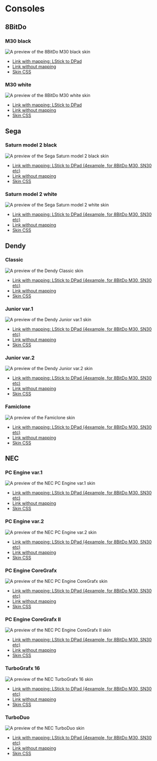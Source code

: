 # Consoles

## 8BitDo

### M30 black

![A preview of the 8BitDo M30 black skin](https://raw.githubusercontent.com/frolovlife/gamepadviewer-skins/refs/heads/main/preview/8bitdo-m30-black.svg "8BitDo M30 black")
- [Link with mapping: LStick to DPad](https://gamepadviewer.com/?p=1&css=https://frolovlife.github.io/gamepadviewer-skins/8bitdo/m30-black.css&map={"mapping":[{"targetType":"buttons","target":"14","disabled":false,"choiceOperand":"-","choiceType":"axes","choice":"0"},{"targetType":"buttons","target":"15","disabled":false,"choiceOperand":"%2B","choiceType":"axes","choice":"0"},{"targetType":"buttons","target":"12","disabled":false,"choiceOperand":"-","choiceType":"axes","choice":"1"},{"targetType":"buttons","target":"13","disabled":false,"choiceOperand":"%2B","choiceType":"axes","choice":"1"}]})
- [Link without mapping](https://gamepadviewer.com/?p=1&css=https://frolovlife.github.io/gamepadviewer-skins/8bitdo/m30-black.css)
- [Skin CSS](https://frolovlife.github.io/gamepadviewer-skins/8bitdo/m30-black.css)

### M30 white

![A preview of the 8BitDo M30 white skin](https://raw.githubusercontent.com/frolovlife/gamepadviewer-skins/refs/heads/main/preview/8bitdo-m30-white.svg "8BitDo M30 white")
- [Link with mapping: LStick to DPad](https://gamepadviewer.com/?p=1&css=https://frolovlife.github.io/gamepadviewer-skins/8bitdo/m30-white.css&map={"mapping":[{"targetType":"buttons","target":"14","disabled":false,"choiceOperand":"-","choiceType":"axes","choice":"0"},{"targetType":"buttons","target":"15","disabled":false,"choiceOperand":"%2B","choiceType":"axes","choice":"0"},{"targetType":"buttons","target":"12","disabled":false,"choiceOperand":"-","choiceType":"axes","choice":"1"},{"targetType":"buttons","target":"13","disabled":false,"choiceOperand":"%2B","choiceType":"axes","choice":"1"}]})
- [Link without mapping](https://gamepadviewer.com/?p=1&css=https://frolovlife.github.io/gamepadviewer-skins/8bitdo/m30-white.css)
- [Skin CSS](https://frolovlife.github.io/gamepadviewer-skins/8bitdo/m30-white.css)

## Sega

### Saturn model 2 black

![A preview of the Sega Saturn model 2 black skin](https://raw.githubusercontent.com/frolovlife/gamepadviewer-skins/refs/heads/main/preview/sega-saturn-m2-black.svg "Sega Saturn model 2 black")
- [Link with mapping: LStick to DPad (4example, for 8BitDo M30, SN30 etc)](https://gamepadviewer.com/?p=1&css=https://frolovlife.github.io/gamepadviewer-skins/sega/saturn-model2-black.css&map={"mapping":[{"targetType":"buttons","target":"14","disabled":false,"choiceOperand":"-","choiceType":"axes","choice":"0"},{"targetType":"buttons","target":"15","disabled":false,"choiceOperand":"%2B","choiceType":"axes","choice":"0"},{"targetType":"buttons","target":"12","disabled":false,"choiceOperand":"-","choiceType":"axes","choice":"1"},{"targetType":"buttons","target":"13","disabled":false,"choiceOperand":"%2B","choiceType":"axes","choice":"1"}]})
- [Link without mapping](https://gamepadviewer.com/?p=1&css=https://frolovlife.github.io/gamepadviewer-skins/sega/saturn-model2-black.css)
- [Skin CSS](https://frolovlife.github.io/gamepadviewer-skins/sega/saturn-model2-black.css)

### Saturn model 2 white

![A preview of the Sega Saturn model 2 white skin](https://raw.githubusercontent.com/frolovlife/gamepadviewer-skins/refs/heads/main/preview/sega-saturn-m2-white.svg "Sega Saturn model 2 white")
- [Link with mapping: LStick to DPad (4example, for 8BitDo M30, SN30 etc)](https://gamepadviewer.com/?p=1&css=https://frolovlife.github.io/gamepadviewer-skins/sega/saturn-model2-white.css&map={"mapping":[{"targetType":"buttons","target":"14","disabled":false,"choiceOperand":"-","choiceType":"axes","choice":"0"},{"targetType":"buttons","target":"15","disabled":false,"choiceOperand":"%2B","choiceType":"axes","choice":"0"},{"targetType":"buttons","target":"12","disabled":false,"choiceOperand":"-","choiceType":"axes","choice":"1"},{"targetType":"buttons","target":"13","disabled":false,"choiceOperand":"%2B","choiceType":"axes","choice":"1"}]})
- [Link without mapping](https://gamepadviewer.com/?p=1&css=https://frolovlife.github.io/gamepadviewer-skins/sega/saturn-model2-white.css)
- [Skin CSS](https://frolovlife.github.io/gamepadviewer-skins/sega/saturn-model2-white.css)


## Dendy

### Classic

![A preview of the Dendy Classic skin](https://raw.githubusercontent.com/frolovlife/gamepadviewer-skins/refs/heads/main/preview/dendy-classic.svg "Dendy Classic")
- [Link with mapping: LStick to DPad (4example, for 8BitDo M30, SN30 etc)](https://gamepadviewer.com/?p=1&css=https://frolovlife.github.io/gamepadviewer-skins/dendy/classic.css&map={"mapping":[{"targetType":"buttons","target":"14","disabled":false,"choiceOperand":"-","choiceType":"axes","choice":"0"},{"targetType":"buttons","target":"15","disabled":false,"choiceOperand":"%2B","choiceType":"axes","choice":"0"},{"targetType":"buttons","target":"12","disabled":false,"choiceOperand":"-","choiceType":"axes","choice":"1"},{"targetType":"buttons","target":"13","disabled":false,"choiceOperand":"%2B","choiceType":"axes","choice":"1"}]})
- [Link without mapping](https://gamepadviewer.com/?p=1&css=https://frolovlife.github.io/gamepadviewer-skins/dendy/classic.css)
- [Skin CSS](https://frolovlife.github.io/gamepadviewer-skins/dendy/classic.css)

### Junior var.1

![A preview of the Dendy Junior var.1 skin](https://raw.githubusercontent.com/frolovlife/gamepadviewer-skins/refs/heads/main/preview/dendy-junior-v1.svg "Dendy Junior var.1")
- [Link with mapping: LStick to DPad (4example, for 8BitDo M30, SN30 etc)](https://gamepadviewer.com/?p=1&css=https://frolovlife.github.io/gamepadviewer-skins/dendy/junior-v1.css&map={"mapping":[{"targetType":"buttons","target":"14","disabled":false,"choiceOperand":"-","choiceType":"axes","choice":"0"},{"targetType":"buttons","target":"15","disabled":false,"choiceOperand":"%2B","choiceType":"axes","choice":"0"},{"targetType":"buttons","target":"12","disabled":false,"choiceOperand":"-","choiceType":"axes","choice":"1"},{"targetType":"buttons","target":"13","disabled":false,"choiceOperand":"%2B","choiceType":"axes","choice":"1"}]})
- [Link without mapping](https://gamepadviewer.com/?p=1&css=https://frolovlife.github.io/gamepadviewer-skins/dendy/junior-v1.css)
- [Skin CSS](https://frolovlife.github.io/gamepadviewer-skins/dendy/junior-v1.css)

### Junior var.2

![A preview of the Dendy Junior var.2 skin](https://raw.githubusercontent.com/frolovlife/gamepadviewer-skins/refs/heads/main/preview/dendy-junior-v2.svg "Dendy Junior var.2")
- [Link with mapping: LStick to DPad (4example, for 8BitDo M30, SN30 etc)](https://gamepadviewer.com/?p=1&css=https://frolovlife.github.io/gamepadviewer-skins/dendy/junior-v2.css&map={"mapping":[{"targetType":"buttons","target":"14","disabled":false,"choiceOperand":"-","choiceType":"axes","choice":"0"},{"targetType":"buttons","target":"15","disabled":false,"choiceOperand":"%2B","choiceType":"axes","choice":"0"},{"targetType":"buttons","target":"12","disabled":false,"choiceOperand":"-","choiceType":"axes","choice":"1"},{"targetType":"buttons","target":"13","disabled":false,"choiceOperand":"%2B","choiceType":"axes","choice":"1"}]})
- [Link without mapping](https://gamepadviewer.com/?p=1&css=https://frolovlife.github.io/gamepadviewer-skins/dendy/junior-v2.css)
- [Skin CSS](https://frolovlife.github.io/gamepadviewer-skins/dendy/junior-v2.css)

### Famiclone

![A preview of the Famiclone skin](https://raw.githubusercontent.com/frolovlife/gamepadviewer-skins/refs/heads/main/preview/famiclone.svg "Famiclone")
- [Link with mapping: LStick to DPad (4example, for 8BitDo M30, SN30 etc)](https://gamepadviewer.com/?p=1&css=https://frolovlife.github.io/gamepadviewer-skins/dendy/famiclone.css&map={"mapping":[{"targetType":"buttons","target":"14","disabled":false,"choiceOperand":"-","choiceType":"axes","choice":"0"},{"targetType":"buttons","target":"15","disabled":false,"choiceOperand":"%2B","choiceType":"axes","choice":"0"},{"targetType":"buttons","target":"12","disabled":false,"choiceOperand":"-","choiceType":"axes","choice":"1"},{"targetType":"buttons","target":"13","disabled":false,"choiceOperand":"%2B","choiceType":"axes","choice":"1"}]})
- [Link without mapping](https://gamepadviewer.com/?p=1&css=https://frolovlife.github.io/gamepadviewer-skins/dendy/famiclone.css)
- [Skin CSS](https://frolovlife.github.io/gamepadviewer-skins/dendy/famiclone.css)


## NEC

### PC Engine var.1

![A preview of the NEC PC Engine var.1 skin](https://raw.githubusercontent.com/frolovlife/gamepadviewer-skins/refs/heads/main/preview/nec-pce-1.svg "NEC PC Engine var.1")
- [Link with mapping: LStick to DPad (4example, for 8BitDo M30, SN30 etc)](https://gamepadviewer.com/?p=1&css=https://frolovlife.github.io/gamepadviewer-skins/nec/pce-v1.css&map={"mapping":[{"targetType":"buttons","target":"14","disabled":false,"choiceOperand":"-","choiceType":"axes","choice":"0"},{"targetType":"buttons","target":"15","disabled":false,"choiceOperand":"%2B","choiceType":"axes","choice":"0"},{"targetType":"buttons","target":"12","disabled":false,"choiceOperand":"-","choiceType":"axes","choice":"1"},{"targetType":"buttons","target":"13","disabled":false,"choiceOperand":"%2B","choiceType":"axes","choice":"1"}]})
- [Link without mapping](https://gamepadviewer.com/?p=1&css=https://frolovlife.github.io/gamepadviewer-skins/nec/pce-v1.css)
- [Skin CSS](https://frolovlife.github.io/gamepadviewer-skins/nec/pce-v1.css)

### PC Engine var.2

![A preview of the NEC PC Engine var.2 skin](https://raw.githubusercontent.com/frolovlife/gamepadviewer-skins/refs/heads/main/preview/nec-pce-2.svg "NEC PC Engine var.2")
- [Link with mapping: LStick to DPad (4example, for 8BitDo M30, SN30 etc)](https://gamepadviewer.com/?p=1&css=https://frolovlife.github.io/gamepadviewer-skins/nec/pce-v2.css&map={"mapping":[{"targetType":"buttons","target":"14","disabled":false,"choiceOperand":"-","choiceType":"axes","choice":"0"},{"targetType":"buttons","target":"15","disabled":false,"choiceOperand":"%2B","choiceType":"axes","choice":"0"},{"targetType":"buttons","target":"12","disabled":false,"choiceOperand":"-","choiceType":"axes","choice":"1"},{"targetType":"buttons","target":"13","disabled":false,"choiceOperand":"%2B","choiceType":"axes","choice":"1"}]})
- [Link without mapping](https://gamepadviewer.com/?p=1&css=https://frolovlife.github.io/gamepadviewer-skins/nec/pce-v2.css)
- [Skin CSS](https://frolovlife.github.io/gamepadviewer-skins/nec/pce-v2.css)

### PC Engine CoreGrafx

![A preview of the NEC PC Engine CoreGrafx skin](https://raw.githubusercontent.com/frolovlife/gamepadviewer-skins/refs/heads/main/preview/nec-pce-cg.svg "NEC PC Engine CoreGrafx")
- [Link with mapping: LStick to DPad (4example, for 8BitDo M30, SN30 etc)](https://gamepadviewer.com/?p=1&css=https://frolovlife.github.io/gamepadviewer-skins/nec/pce-cg.css&map={"mapping":[{"targetType":"buttons","target":"14","disabled":false,"choiceOperand":"-","choiceType":"axes","choice":"0"},{"targetType":"buttons","target":"15","disabled":false,"choiceOperand":"%2B","choiceType":"axes","choice":"0"},{"targetType":"buttons","target":"12","disabled":false,"choiceOperand":"-","choiceType":"axes","choice":"1"},{"targetType":"buttons","target":"13","disabled":false,"choiceOperand":"%2B","choiceType":"axes","choice":"1"}]})
- [Link without mapping](https://gamepadviewer.com/?p=1&css=https://frolovlife.github.io/gamepadviewer-skins/nec/pce-cg.css)
- [Skin CSS](https://frolovlife.github.io/gamepadviewer-skins/nec/pce-cg.css)

### PC Engine CoreGrafx II

![A preview of the NEC PC Engine CoreGrafx II skin](https://raw.githubusercontent.com/frolovlife/gamepadviewer-skins/refs/heads/main/preview/nec-pce-cg2.svg "NEC PC Engine CoreGrafx II")
- [Link with mapping: LStick to DPad (4example, for 8BitDo M30, SN30 etc)](https://gamepadviewer.com/?p=1&css=https://frolovlife.github.io/gamepadviewer-skins/nec/pce-cg2.css&map={"mapping":[{"targetType":"buttons","target":"14","disabled":false,"choiceOperand":"-","choiceType":"axes","choice":"0"},{"targetType":"buttons","target":"15","disabled":false,"choiceOperand":"%2B","choiceType":"axes","choice":"0"},{"targetType":"buttons","target":"12","disabled":false,"choiceOperand":"-","choiceType":"axes","choice":"1"},{"targetType":"buttons","target":"13","disabled":false,"choiceOperand":"%2B","choiceType":"axes","choice":"1"}]})
- [Link without mapping](https://gamepadviewer.com/?p=1&css=https://frolovlife.github.io/gamepadviewer-skins/nec/pce-cg2.css)
- [Skin CSS](https://frolovlife.github.io/gamepadviewer-skins/nec/pce-cg2.css)

### TurboGrafx 16

![A preview of the NEC TurboGrafx 16 skin](https://raw.githubusercontent.com/frolovlife/gamepadviewer-skins/refs/heads/main/preview/nec-tg16.svg "NEC TurboGrafx 16")
- [Link with mapping: LStick to DPad (4example, for 8BitDo M30, SN30 etc)](https://gamepadviewer.com/?p=1&css=https://frolovlife.github.io/gamepadviewer-skins/nec/tg16.css&map={"mapping":[{"targetType":"buttons","target":"14","disabled":false,"choiceOperand":"-","choiceType":"axes","choice":"0"},{"targetType":"buttons","target":"15","disabled":false,"choiceOperand":"%2B","choiceType":"axes","choice":"0"},{"targetType":"buttons","target":"12","disabled":false,"choiceOperand":"-","choiceType":"axes","choice":"1"},{"targetType":"buttons","target":"13","disabled":false,"choiceOperand":"%2B","choiceType":"axes","choice":"1"}]})
- [Link without mapping](https://gamepadviewer.com/?p=1&css=https://frolovlife.github.io/gamepadviewer-skins/nec/tg16.css)
- [Skin CSS](https://frolovlife.github.io/gamepadviewer-skins/nec/tg16.css)

### TurboDuo

![A preview of the NEC TurboDuo skin](https://raw.githubusercontent.com/frolovlife/gamepadviewer-skins/refs/heads/main/preview/nec-td.svg "NEC TurboDuo")
- [Link with mapping: LStick to DPad (4example, for 8BitDo M30, SN30 etc)](https://gamepadviewer.com/?p=1&css=https://frolovlife.github.io/gamepadviewer-skins/nec/td.css&map={"mapping":[{"targetType":"buttons","target":"14","disabled":false,"choiceOperand":"-","choiceType":"axes","choice":"0"},{"targetType":"buttons","target":"15","disabled":false,"choiceOperand":"%2B","choiceType":"axes","choice":"0"},{"targetType":"buttons","target":"12","disabled":false,"choiceOperand":"-","choiceType":"axes","choice":"1"},{"targetType":"buttons","target":"13","disabled":false,"choiceOperand":"%2B","choiceType":"axes","choice":"1"}]})
- [Link without mapping](https://gamepadviewer.com/?p=1&css=https://frolovlife.github.io/gamepadviewer-skins/nec/td.css)
- [Skin CSS](https://frolovlife.github.io/gamepadviewer-skins/nec/td.css)
